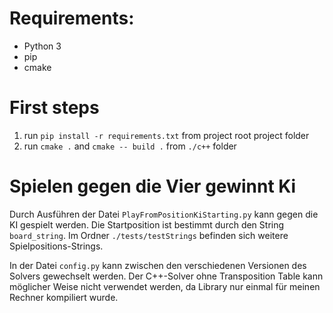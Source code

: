 # Requirements:
* Python 3
* pip
* cmake

# First steps

1. run `pip install -r requirements.txt` from project root project folder
2. run `cmake .` and `cmake -- build .` from `./c++` folder


# Spielen gegen die Vier gewinnt Ki

Durch Ausführen der Datei `PlayFromPositionKiStarting.py` kann gegen die KI gespielt werden.
Die Startposition ist bestimmt durch den String `board_string`.
Im Ordner `./tests/testStrings` befinden sich weitere Spielpositions-Strings.

In der Datei `config.py` kann zwischen den verschiedenen Versionen des Solvers gewechselt werden.
Der C++-Solver ohne Transposition Table kann möglicher Weise nicht verwendet werden, da Library nur einmal für meinen Rechner kompiliert wurde.